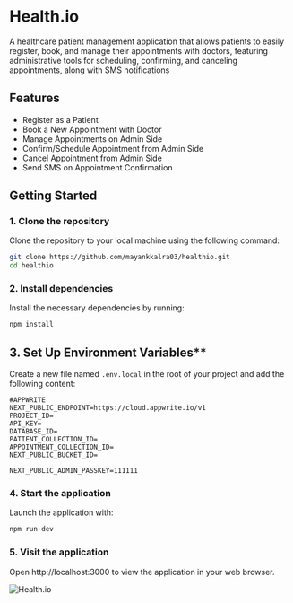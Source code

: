 # Health.io

A healthcare patient management application that allows patients to easily register, book, and manage their appointments with doctors, featuring administrative tools for scheduling, confirming, and canceling appointments, along with SMS notifications

## Features

- Register as a Patient
- Book a New Appointment with Doctor
- Manage Appointments on Admin Side
- Confirm/Schedule Appointment from Admin Side
- Cancel Appointment from Admin Side
- Send SMS on Appointment Confirmation

## Getting Started

### 1. Clone the repository

Clone the repository to your local machine using the following command:

```sh
git clone https://github.com/mayankkalra03/healthio.git
cd healthio
```

### 2. Install dependencies

Install the necessary dependencies by running:

```sh
npm install
```

## 3. Set Up Environment Variables\*\*

Create a new file named `.env.local` in the root of your project and add the following content:

```env
#APPWRITE
NEXT_PUBLIC_ENDPOINT=https://cloud.appwrite.io/v1
PROJECT_ID=
API_KEY=
DATABASE_ID=
PATIENT_COLLECTION_ID=
APPOINTMENT_COLLECTION_ID=
NEXT_PUBLIC_BUCKET_ID=

NEXT_PUBLIC_ADMIN_PASSKEY=111111
```

### 4. Start the application

Launch the application with:

```sh
npm run dev
```

### 5. Visit the application

Open http://localhost:3000 to view the application in your web browser.

![Health.io](/assets/images/landing.png "Health.io")
